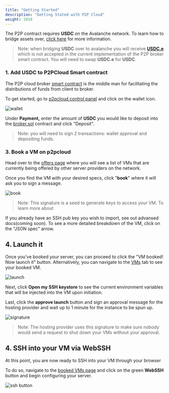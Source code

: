 ```yaml
---
title: "Getting Started"
description: "Getting Stated with P2P Cloud"
weight: 1010
---
```



The P2P contract requires **USDC** on the Avalanche network. To learn how to bridge assets over, [click here](https://support.avax.network/en/articles/6657391-how-to-use-the-avalanche-bridge-core-app-bridge) for more information.


 > Note: when bridging **USDC** over to avalanche you will receive **[USDC.e](https://www.circle.com/blog/understanding-avalanche-usdc-vs.-usdc.e)** which is not accepted in the current implementation of the P2P broker smart contract. You will need to swap **USDC.e** for **USDC**.
 

### 1. Add USDC to P2PCloud Smart contract
The P2P cloud broker [smart contract](https://github.com/p2pcloud/protocol/blob/main/contracts/Broker.sol) is the middle man for facilitating the distributions of funds from client to broker. 

To get started, go to [p2pcloud control panel](https://p2pcloud.io/panel#!/vms) and click on the wallet icon.

![wallet](/src/assets/wallet.png)


Under **Payment,** enter the amount of **USDC** you would like to deposit into the [broker.sol](https://github.com/p2pcloud/protocol/blob/main/contracts/Broker.sol) contract and click "Deposit". 

> Note: you will need to sign 2 transactions: wallet approval and depositing funds.

### 3. Book a VM on p2pcloud

Head over to the [offers page](https://p2pcloud.io/panel#!/offers) where you will see a list of VMs that are currently being offered by other server providers on the network. 

Once you find the VM with your desired specs, click "**book**" where it will ask you to sign a message. 

![book](/src/assets/book.png)

> Note: This signature is a seed to generate keys to access your VM. To learn more about

If you already have an SSH pub key you wish to import, see out advansed docs(coming soon). To see a more detailed breakdown of the VM, click on the "JSON spec" arrow.

## 4. Launch it

Once you've booked your server, you can proceed to click the "VM booked! Now launch it" button. Alternatively, you can navigate to the [VMs](https://p2pcloud.io/panel#!/vms) tab to see your booked VM. 

![launch](/src/assets/launch.png)


Next, click **Open my SSH keystore** to see the current environment variables that will be injected into the VM upon initiation.   

Last, click the **approve launch** button and sign an approval message for the hosting provider and wait up to 1 minute for the instance to be spun up.

![signature](/src/assets/signature.png)


> Note: The hosting provider uses this signature to make sure nobody would send a request to shut down your VMs without your approval.

## 4. SSH into your VM via WebSSH
At this point, you are now ready to SSH into your VM through your browser

To do so, navigate to the [booked VMs page](https://p2pcloud.io/panel#!/vms) and click on the green **WebSSH** button and begin configuring your server. 

![ssh button](/src/assets/ssh_button.png)